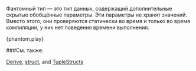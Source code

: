 Фантомный тип — это тип данных, содержащий дополнительные скрытые
обобщённые параметры. Эти параметры не хранят значений. Вместо этого,
они проверяются статически во время и только во время компиляции, у них
нет поведения времени выполнения.

{phantom.play}

###См. также:

[Derive](http://rustbyexample.com/trait/derive.html),
[struct](http://rustbyexample.com/structs.html), and
[TupleStructs](http://rustbyexample.com/structs.html)
